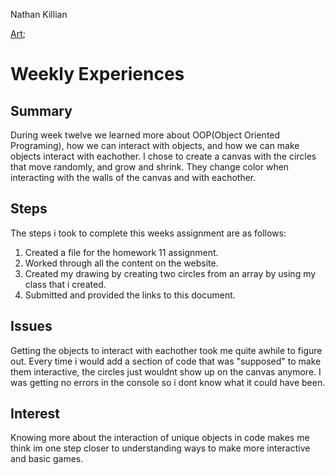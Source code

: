 Nathan Killian

[Art](https://alexk2313.github.io/120-work/hw-12/);

# Weekly Experiences
## Summary
During week twelve we learned more about OOP(Object Oriented Programing), how we can interact with objects, and how we can make objects interact with eachother. I chose to create a canvas with the circles that move randomly, and grow and shrink. They change color when interacting with the walls of the canvas and with eachother.
## Steps
The steps i took to complete this weeks assignment are as follows:
1. Created a file for the homework 11 assignment.
2. Worked through all the content on the website.
2. Created my drawing by creating two circles from an array by using my class that i created.
3. Submitted and provided the links to this document.

## Issues
Getting the objects to interact with eachother took me quite awhile to figure out. Every time i would add a section of code that was "supposed" to make them interactive, the circles just wouldnt show up on the canvas anymore. I was getting no errors in the console so i dont know what it could have been.
## Interest
Knowing more about the interaction of unique objects in code makes me think im one step closer to understanding ways to make more interactive and basic games.
